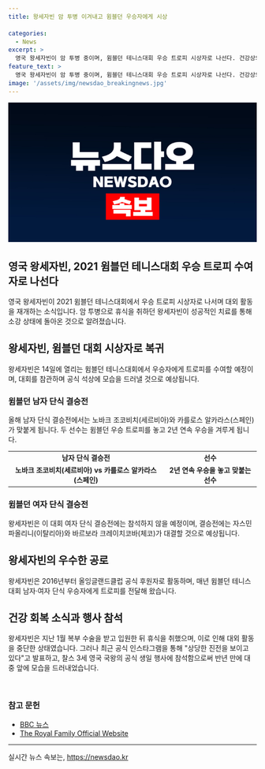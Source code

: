 ```yaml
---
title: 왕세자빈 암 투병 이겨내고 윔블던 우승자에게 시상

categories:
  - News
excerpt: >
  영국 왕세자빈이 암 투병 중이며, 윔블던 테니스대회 우승 트로피 시상자로 나선다. 건강상의 이유로 대외 활동을 자제했으나 남자 단식 결승전을 참관하여 우승자에게 트로피를 수여할 예정이다. 케이트 미들턴 왕세자빈은 암 수술 후 대외 활동을 자제하여 루머가 돌았으나, 최근 찰스 3세 국왕의 생일 행사에 참석하여 흥행을 보이고 있다. (150자)
feature_text: >
  영국 왕세자빈이 암 투병 중이며, 윔블던 테니스대회 우승 트로피 시상자로 나선다. 건강상의 이유로 대외 활동을 자제했으나 남자 단식 결승전을 참관하여 우승자에게 트로피를 수여할 예정이다. 케이트 미들턴 왕세자빈은 암 수술 후 대외 활동을 자제하여 루머가 돌았으나, 최근 찰스 3세 국왕의 생일 행사에 참석하여 흥행을 보이고 있다. (150자)
image: '/assets/img/newsdao_breakingnews.jpg'
---
```


<p><img src="/assets/img/newsdao_breakingnews.jpg" alt="flaretime 속보" /></p>

<h2>영국 왕세자빈, 2021 윔블던 테니스대회 우승 트로피 수여자로 나선다</h2>

<p data-ke-size="size16">영국 왕세자빈이 2021 윔블던 테니스대회에서 우승 트로피 시상자로 나서며 대외 활동을 재개하는 소식입니다. 암 투병으로 휴식을 취하던 왕세자빈이 성공적인 치료를 통해 소강 상태에 돌아온 것으로 알려졌습니다.</p>

<h2 data-ke-size="size26">왕세자빈, 윔블던 대회 시상자로 복귀</h2>

<p data-ke-size="size16">왕세자빈은 14일에 열리는 윔블던 테니스대회에서 우승자에게 트로피를 수여할 예정이며, 대회를 참관하며 공식 석상에 모습을 드러낼 것으로 예상됩니다.</p>

<h3>윔블던 남자 단식 결승전</h3>

<p data-ke-size="size16">올해 남자 단식 결승전에서는 노바크 조코비치(세르비아)와 카를로스 알카라스(스페인)가 맞붙게 됩니다. 두 선수는 윔블던 우승 트로피를 놓고 2년 연속 우승을 겨루게 됩니다.</p>

<table>
    <tr>
        <td style="text-align: center; height: 17px;"><b>남자 단식 결승전</b></td>
        <td style="text-align: center; height: 17px;"><b>선수</b></td>
    </tr>
    <tr>
        <td style="text-align: center; height: 17px;"><b>노바크 조코비치(세르비아) vs 카를로스 알카라스(스페인)</b></td>
        <td style="text-align: center; height: 17px;"><b>2년 연속 우승을 놓고 맞붙는 선수</b></td>
    </tr>
</table>

<h3>윔블던 여자 단식 결승전</h3>

<p data-ke-size="size16">왕세자빈은 이 대회 여자 단식 결승전에는 참석하지 않을 예정이며, 결승전에는 자스민 파올리니(이탈리아)와 바르보라 크레이치코바(체코)가 대결할 것으로 예상됩니다.</p>

<h2 data-ke-size="size26">왕세자빈의 우수한 공로</h2>

<p data-ke-size="size16">왕세자빈은 2016년부터 올잉글랜드클럽 공식 후원자로 활동하며, 매년 윔블던 테니스대회 남자·여자 단식 우승자에게 트로피를 전달해 왔습니다.</p>

<h2 data-ke-size="size26">건강 회복 소식과 행사 참석</h2>

<p data-ke-size="size16">왕세자빈은 지난 1월 복부 수술을 받고 입원한 뒤 휴식을 취했으며, 이로 인해 대외 활동을 중단한 상태였습니다. 그러나 최근 공식 인스타그램을 통해 "상당한 진전을 보이고 있다"고 발표하고, 찰스 3세 영국 국왕의 공식 생일 행사에 참석함으로써 반년 만에 대중 앞에 모습을 드러내었습니다.</p>

<p data-ke-size="size16">&nbsp;</p>

<h3>참고 문헌</h3>

<ul>
    <li><a href="https://www.bbc.com/korean" target="_blank" rel="noopener">BBC 뉴스</a></li>
    <li><a href="https://www.royal.uk/" target="_blank" rel="noopener">The Royal Family Official Website</a></li>
</ul>

<p data-ke-size="size16"></p>

<p><hr></p>
실시간 뉴스 속보는, <a href="https://newsdao.kr" rel="dofollow">https://newsdao.kr</a>



